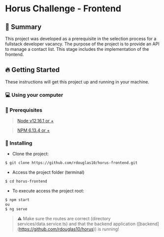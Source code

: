 # Horus Challenge - Frontend

## :page_with_curl: Summary

This project was developed as a prerequisite in the selection process for a fullstack developer vacancy. The purpose of the project is to provide an API to manage a contact list. This stage includes the implementation of the frontend.

## :fire: Getting Started

These instructions will get this project up and running in your machine.

### :computer: Using your computer

### :wave: Prerequisites

> [Node v12.16.1 or +](https://nodejs.org/en/download/)

> [NPM 6.13.4 or +](https://www.npmjs.com/get-npm)

### :rocket: Installing

 - Clone the project:
```sh
$ git clone https://github.com/rdouglas10/horus-frontend.git
```

- Access the project folder (terminal)
 ```sh
$ cd horus-frontend
```

- To execute access the project root:
```sh
$ npm start
ou
$ ng serve
```

>:warning: Make sure the routes are correct (directory services/data.service.ts) and that the backend application ([backend] (https://github.com/rdouglas10/horus)) is running!
